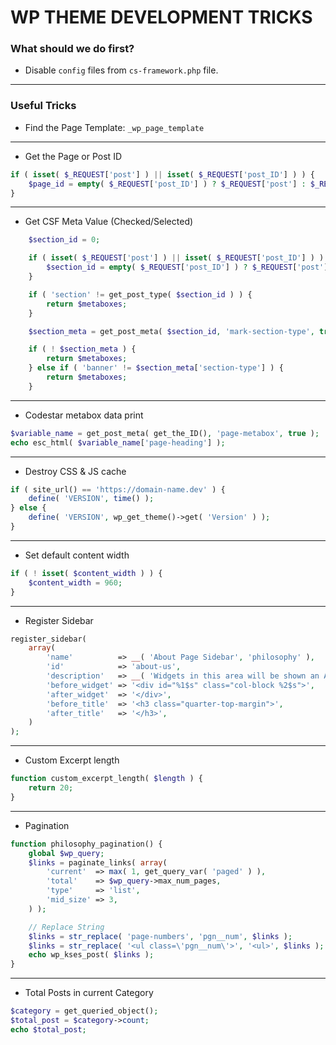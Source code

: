 # WP THEME DEVELOPMENT TRICKS

### What should we do first?
- Disable `config` files from `cs-framework.php` file.

<hr>

### Useful Tricks
- Find the Page Template: `_wp_page_template`

<hr>

- Get the Page or Post ID
```php
if ( isset( $_REQUEST['post'] ) || isset( $_REQUEST['post_ID'] ) ) {
    $page_id = empty( $_REQUEST['post_ID'] ) ? $_REQUEST['post'] : $_REQUEST['post_ID'];
}
```

<hr>

- Get CSF Meta Value (Checked/Selected)
```php
	$section_id = 0;

	if ( isset( $_REQUEST['post'] ) || isset( $_REQUEST['post_ID'] ) ) {
		$section_id = empty( $_REQUEST['post_ID'] ) ? $_REQUEST['post'] : $_REQUEST['post_ID'];
	}

	if ( 'section' != get_post_type( $section_id ) ) {
		return $metaboxes;
	}

	$section_meta = get_post_meta( $section_id, 'mark-section-type', true );

	if ( ! $section_meta ) {
		return $metaboxes;
	} else if ( 'banner' != $section_meta['section-type'] ) {
		return $metaboxes;
	}
```
<hr>


- Codestar metabox data print
```php
$variable_name = get_post_meta( get_the_ID(), 'page-metabox', true );
echo esc_html( $variable_name['page-heading'] );
```

<hr>

- Destroy CSS & JS cache
```php
if ( site_url() == 'https://domain-name.dev' ) {
	define( 'VERSION', time() );
} else {
	define( 'VERSION', wp_get_theme()->get( 'Version' ) );
}
```

<hr>

- Set default content width
```php
if ( ! isset( $content_width ) ) {
	$content_width = 960;
}
```

<hr>

- Register Sidebar
```php
register_sidebar(
    array(
        'name'          => __( 'About Page Sidebar', 'philosophy' ),
        'id'            => 'about-us',
        'description'   => __( 'Widgets in this area will be shown an About us page.', 'philosophy' ),
        'before_widget' => '<div id="%1$s" class="col-block %2$s">',
        'after_widget'  => '</div>',
        'before_title'  => '<h3 class="quarter-top-margin">',
        'after_title'   => '</h3>',
    )
);
```

<hr>

- Custom Excerpt length
```php
function custom_excerpt_length( $length ) {
	return 20;
}
```

<hr>

- Pagination
```php
function philosophy_pagination() {
	global $wp_query;
	$links = paginate_links( array(
		'current'  => max( 1, get_query_var( 'paged' ) ),
		'total'    => $wp_query->max_num_pages,
		'type'     => 'list',
		'mid_size' => 3,
	) );

    // Replace String
	$links = str_replace( 'page-numbers', 'pgn__num', $links );
	$links = str_replace( '<ul class=\'pgn__num\'>', '<ul>', $links );
	echo wp_kses_post( $links );
}
```

<hr>

- Total Posts in current Category
```php
$category = get_queried_object();
$total_post = $category->count;
echo $total_post;
```
